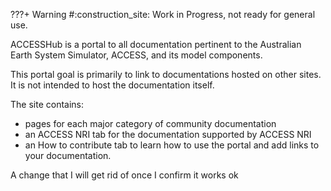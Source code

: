 
???+ Warning
    #:construction_site: Work in Progress, not ready for general use.

ACCESSHub is a portal to all documentation pertinent to the Australian Earth System Simulator, ACCESS, and its model components.

This portal goal is primarily to link to documentations hosted on other sites. It is not intended to host the documentation itself.

The site contains:

- pages for each major category of community documentation
- an ACCESS NRI tab for the documentation supported by ACCESS NRI
- an How to contribute tab to learn how to use the portal and add links to your documentation.

A change that I will get rid of once I confirm it works ok
